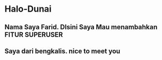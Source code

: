 # Halo-Dunai
## Nama Saya Farid. DIsini Saya Mau menambahkan FITUR SUPERUSER
## Saya dari bengkalis. nice to meet you
